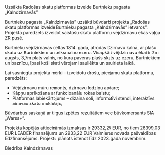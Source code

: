 Uzsākta Radošas skatu platformas izveide Burtnieku pagasta „Kalndzirnavās”

Burtnieku pagasta „Kalndzirnavās” uzsākti būvdarbi projekta „Radošas skatu platformas izveide Burtnieku pagasta „Kalndzirnavās” ietvaros”. Projektā paredzēts izveidot saistošu skatu platformu vējdzirnavu ēkas vaļņa ZR pusē.

Burtnieku vējdzirnavas celtas 1814. gadā, atrodas Dzirnavu kalnā, ar plašu skatu uz Burtniekiem un teiksmaino ezeru. Visapkārt vējdzirnavu ēkai ir 2m augsts, 3,7m plats valnis, no kura paveras plašs skats uz ezeru, Burtniekiem un baznīcu, īpasi koši skati vērojami saullēkta un saulrieta laikā.

Lai sasniegtu projekta mērķi – izveidotu drošu, pieejamu skatu platformu,
paredzēts:

- Vējdzirnavu mūru remonts, dzirnavu lodziņu apdare;
- Kāpņu aprīkošana ar funkcioanālu rokas balstu;
- Platformas labiekārtojums – dizaina soli, informatīvi stendi, interaktīvs ainavas skatu meklētājs;

Būvdarbus saskaņā ar tirgus izpētes rezultātiem veic būvkomersants SIA „Warss+”.

Projekta kopējās attiecināmās izmaksas ir 29332,25 EUR, no tiem 26399,03 EUR LEADER finansējums un 2933,22 EUR Valmieras novada pašvaldības līdzfinansējums. Projektu plānots īstenot līdz 2023. gada novembrim.

Biedrība Kalndzirnavas